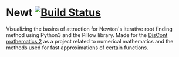 # Newt [![Build Status](https://travis-ci.org/mlazaric/Newt.svg?branch=master)](https://travis-ci.org/mlazaric/Newt)

Visualizing the basins of attraction for Newton's iterative root finding method using Python3 and the Pillow library. Made for the [DisCont mathematics 2](https://www.fer.unizg.hr/en/course/dismat2) as a project related to numerical mathematics and the methods used for fast approximations of certain functions.